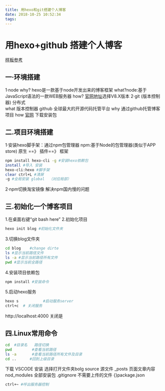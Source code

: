 ```yaml
---
title: 用hexo和git搭建个人博客
date: 2018-10-25 10:52:34
tags:
---
```

# 用hexo+github 搭建个人博客  
[样板参考](http://htmler.cn) 
## 一·环境搭建
1·node
 why? hexo是一款基于node开发出来的博客框架
 what?node:基于JavaScript语法的一款WEB服务器
 how?  [官网地址](https://nodejs.org/zh-cn/ )选择V8.X版本
2·git (版本控制器) 分布式  
what 版本控制器
github 全球最大的开源代码托管平台
why 通过github托管博客项目
how [官网](https://git-scm.com/) 下载安装包

## 二.项目环境搭建
1·安装hexo脚手架：通过npm包管理器
npm:基于Node的包管理器(类似于APP store)
原生 ==》 插件==》 框架
```bash
npm install hexo-cli -g #安装hexo依赖包
install #导入 安装
hexo-cli:hexo #脚手架  
clear ctrl+L #清屏
-g #全局安装 global  （对应局部）
```

2·npm切换淘宝镜像 解决npm国内慢的问题


## 三.初始化一个博客项目
1.在桌面右键“git bash here”
2.初始化项目

```bash
hexo init blog #初始化文件夹
```
3.切换blog文件夹

```bash
cd blog    #change dirte
ls #显示当前路径文件   
ls -a #显示当前路径所有文件
pwd #显示当前全路径    
```

4.安装项目依赖包
```bash
npm install #安装命令
```
5.启动hexo服务

```bash
hexo s           #启动服务server 
ctrl+c  # 关闭服务
```

http://localhost:4000   关闭是 

## 四.Linux常用命令

```bash
cd  #目录名   路径切换
pwd         #查看当前路径
ls -a       #查看当前路径所有文件及目录
cd ..      #回到上级目录
```

下载 VSCODE 安装
选择打开文件夹bolg 
source 源文件 _posts 页面文章内容
nod_modules 全部安装包
.gitignore  不需要上传的文件
{}package.json   

```bash
ctrl+~ #呼出服务器控制
```